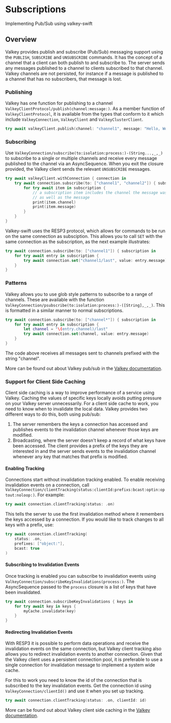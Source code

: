 # Subscriptions

Implementing Pub/Sub using valkey-swift

## Overview

Valkey provides publish and subscribe (Pub/Sub) messaging support using the `PUBLISH`, `SUBSCRIBE` and `UNSUBSCRIBE` commands. It has the concept of a channel that a client can both publish to and subscribe to. The server sends any messages published to a channel to clients subscribed to that channel. Valkey channels are not persisted, for instance if a message is published to a channel that has no subscribers, that message is lost. 

### Publishing

Valkey has one function for publishing to a channel ``ValkeyClientProtocol/publish(channel:message:)``. As a member function of ``ValkeyClientProtocol``, it is available from the types that conform to it which include ``ValkeyConnection``, ``ValkeyClient`` and ``ValkeyClusterClient``.

```swift
try await valkeyClient.publish(channel: "channel1", message: "Hello, World!")
```

### Subscribing

Use ``ValkeyConnection/subscribe(to:isolation:process:)-(String...,_,_)`` to subscribe to a single or multiple channels and receive every message published to the channel via an AsyncSequence. When you exit the closure provided, the Valkey client sends the relevant `UNSUBSCRIBE` messages.

```swift
try await valkeyClient.withConnection { connection in
    try await connection.subscribe(to: ["channel1", "channel2"]) { subscription in
        for try await item in subscription {
            // a subscription item includes the channel the message was published on
            // as well as the message
            print(item.channel)
            print(item.message)
        }
    }
}
```

Valkey-swift uses the RESP3 protocol, which allows for commands to be run on the same connection as subsciption. This allows you to call `SET` with the same connection as the subscription, as the next example illustrates: 

```swift
try await connection.subscribe(to: ["channel1"]) { subscription in
    for try await entry in subscription {
        try await connection.set("channel1/last", value: entry.message)
    }
}
```

### Patterns

Valkey allows you to use glob style patterns to subscribe to a range of channels. These are available with the function ``ValkeyConnection/psubscribe(to:isolation:process:)-([String],_,_)``. This is formatted in a similar manner to normal subscriptions.

```swift
try await connection.subscribe(to: ["channel*"]) { subscription in
    for try await entry in subscription {
        let channel = "\(entry.channel)/last"
        try await connection.set(channel, value: entry.message)
    }
}
```

The code above receives all messages sent to channels prefixed with the string "channel".

More can be found out about Valkey pub/sub in the [Valkey documentation](https://valkey.io/topics/pubsub/).

### Support for Client Side Caching

Client side caching is a way to improve performance of a service using Valkey. Caching the values of specific keys locally avoids putting pressure on your Valkey server unnecessarily. For a client side cache to work, you need to know when to invalidate the local data. Valkey provides two different ways to do this, both using pub/sub:

1) The server remembers the keys a connection has accessed and publishes events to the invalidation channel whenever those keys are modified.
2) Broadcasting, where the server doesn't keep a record of what keys have been accessed. The client provides a prefix of the keys they are interested in and the server sends events to the invalidation channel whenever any key that matches that prefix is modified.

#### Enabling Tracking

Connections start without invalidation tracking enabled. To enable receiving invalidation events on a connection, call ``ValkeyConnection/clientTracking(status:clientId:prefixs:bcast:optin:optout:noloop:)``. For example:

```swift
try await connection.clientTracking(status: .on)
```

This tells the server to use the first invalidation method where it remembers the keys accessed by a connection. If you would like to track changes to all keys with a prefix, use:

```swift
try await connection.clientTracking(
    status: .on,
    prefixes: ["object:"],
    bcast: true
)
```

#### Subscribing to Invalidation Events

Once tracking is enabled you can subscribe to invalidation events using ``ValkeyConnection/subscribeKeyInvalidations(process:)``. The AsyncSequence passed to the `process` closure is a list of keys that have been invalidated.

```swift
try await connection.subscribeKeyInvalidations { keys in
    for try await key in keys {
        myCache.invalidate(key)
    }
}
```

#### Redirecting Invalidation Events

With RESP3 it is possible to perform data operations and receive the invalidation events on the same connection, but Valkey client tracking also allows you to redirect invalidation events to another connection. Given that the Valkey client uses a persistent connection pool, it is preferable to use a single connection for invalidation message to implement a system wide cache.

For this to work you need to know the id of the connection that is subscribed to the key invalidation events. Get the connection id using ``ValkeyConnection/clientId()`` and use it when you set up tracking. 

```swift
try await connection.clientTracking(status: .on, clientId: id)
```

More can be found out about Valkey client side caching in the [Valkey documentation](https://valkey.io/topics/client-side-caching/).
